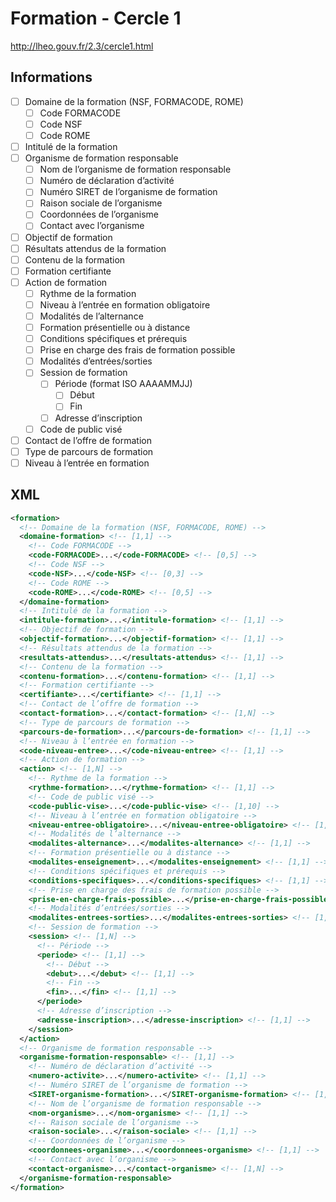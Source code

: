 # Formation - Cercle 1

http://lheo.gouv.fr/2.3/cercle1.html

## Informations

- [ ] Domaine de la formation (NSF, FORMACODE, ROME)
  - [ ] Code FORMACODE
  - [ ] Code NSF
  - [ ] Code ROME
- [ ] Intitulé de la formation
- [ ] Organisme de formation responsable
  - [ ] Nom de l’organisme de formation responsable
  - [ ] Numéro de déclaration d’activité
  - [ ] Numéro SIRET de l’organisme de formation
  - [ ] Raison sociale de l’organisme
  - [ ] Coordonnées de l’organisme
  - [ ] Contact avec l’organisme
- [ ] Objectif de formation
- [ ] Résultats attendus de la formation
- [ ] Contenu de la formation
- [ ] Formation certifiante
- [ ] Action de formation
  - [ ] Rythme de la formation
  - [ ] Niveau à l’entrée en formation obligatoire
  - [ ] Modalités de l’alternance
  - [ ] Formation présentielle ou à distance
  - [ ] Conditions spécifiques et prérequis
  - [ ] Prise en charge des frais de formation possible
  - [ ] Modalités d’entrées/sorties
  - [ ] Session de formation
    - [ ] Période (format ISO AAAAMMJJ)
      - [ ] Début
      - [ ] Fin
    - [ ] Adresse d’inscription
  - [ ] Code de public visé
- [ ] Contact de l’offre de formation
- [ ] Type de parcours de formation
- [ ] Niveau à l’entrée en formation

## XML

```xml
<formation>
  <!-- Domaine de la formation (NSF, FORMACODE, ROME) -->
  <domaine-formation> <!-- [1,1] -->
    <!-- Code FORMACODE -->
    <code-FORMACODE>...</code-FORMACODE> <!-- [0,5] -->
    <!-- Code NSF -->
    <code-NSF>...</code-NSF> <!-- [0,3] -->
    <!-- Code ROME -->
    <code-ROME>...</code-ROME> <!-- [0,5] -->
  </domaine-formation>
  <!-- Intitulé de la formation -->
  <intitule-formation>...</intitule-formation> <!-- [1,1] -->
  <!-- Objectif de formation -->
  <objectif-formation>...</objectif-formation> <!-- [1,1] -->
  <!-- Résultats attendus de la formation -->
  <resultats-attendus>...</resultats-attendus> <!-- [1,1] -->
  <!-- Contenu de la formation -->
  <contenu-formation>...</contenu-formation> <!-- [1,1] -->
  <!-- Formation certifiante -->
  <certifiante>...</certifiante> <!-- [1,1] -->
  <!-- Contact de l’offre de formation -->
  <contact-formation>...</contact-formation> <!-- [1,N] -->
  <!-- Type de parcours de formation -->
  <parcours-de-formation>...</parcours-de-formation> <!-- [1,1] -->
  <!-- Niveau à l’entrée en formation -->
  <code-niveau-entree>...</code-niveau-entree> <!-- [1,1] -->
  <!-- Action de formation -->
  <action> <!-- [1,N] -->
    <!-- Rythme de la formation -->
    <rythme-formation>...</rythme-formation> <!-- [1,1] -->
    <!-- Code de public visé -->
    <code-public-vise>...</code-public-vise> <!-- [1,10] -->
    <!-- Niveau à l’entrée en formation obligatoire -->
    <niveau-entree-obligatoire>...</niveau-entree-obligatoire> <!-- [1,1] -->
    <!-- Modalités de l’alternance -->
    <modalites-alternance>...</modalites-alternance> <!-- [1,1] -->
    <!-- Formation présentielle ou à distance -->
    <modalites-enseignement>...</modalites-enseignement> <!-- [1,1] -->
    <!-- Conditions spécifiques et prérequis -->
    <conditions-specifiques>...</conditions-specifiques> <!-- [1,1] -->
    <!-- Prise en charge des frais de formation possible -->
    <prise-en-charge-frais-possible>...</prise-en-charge-frais-possible> <!-- [1,1] -->
    <!-- Modalités d’entrées/sorties -->
    <modalites-entrees-sorties>...</modalites-entrees-sorties> <!-- [1,1] -->
    <!-- Session de formation -->
    <session> <!-- [1,N] -->
      <!-- Période -->
      <periode> <!-- [1,1] -->
        <!-- Début -->
        <debut>...</debut> <!-- [1,1] -->
        <!-- Fin -->
        <fin>...</fin> <!-- [1,1] -->
      </periode>
      <!-- Adresse d’inscription -->
      <adresse-inscription>...</adresse-inscription> <!-- [1,1] -->
    </session>
  </action>
  <!-- Organisme de formation responsable -->
  <organisme-formation-responsable> <!-- [1,1] -->
    <!-- Numéro de déclaration d’activité -->
    <numero-activite>...</numero-activite> <!-- [1,1] -->
    <!-- Numéro SIRET de l’organisme de formation -->
    <SIRET-organisme-formation>...</SIRET-organisme-formation> <!-- [1,1] -->
    <!-- Nom de l’organisme de formation responsable -->
    <nom-organisme>...</nom-organisme> <!-- [1,1] -->
    <!-- Raison sociale de l’organisme -->
    <raison-sociale>...</raison-sociale> <!-- [1,1] -->
    <!-- Coordonnées de l’organisme -->
    <coordonnees-organisme>...</coordonnees-organisme> <!-- [1,1] -->
    <!-- Contact avec l’organisme -->
    <contact-organisme>...</contact-organisme> <!-- [1,N] -->
  </organisme-formation-responsable>
</formation>
```